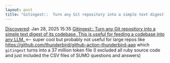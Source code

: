 ```yaml
---
layout: post
title: "Gitingest::  Turn any Git repository into a simple text digest of its codebase. This is useful for feeding a codebase into any LLM. "
---
```

[Discovered](http://rolandtanglao.com/2020/07/29/p1-blogthis-checkvist-list-links-to-blog/): Jan 28, 2025 15:35 [Gitingest::  Turn any Git repository into a simple text digest of its codebase. This is useful for feeding a codebase into any LLM. ](https://gitingest.com/) <-- super cool but probably not useful for large repos like https://github.com/thunderbird/github-action-thunderbird-aaq which `gitingest` turns into a 37 million token file (I excluded all ruby source code and just included the CSV files of SUMO questions and answers)
